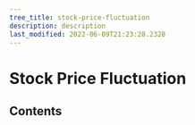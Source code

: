 ```yaml
---
tree_title: stock-price-fluctuation
description: description
last_modified: 2022-06-09T21:23:28.2328
---
```


# Stock Price Fluctuation 

## Contents

